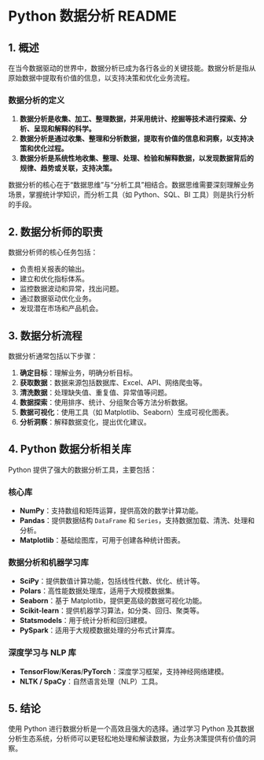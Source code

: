 # Python 数据分析 README

## 1. 概述
在当今数据驱动的世界中，数据分析已成为各行各业的关键技能。数据分析是指从原始数据中提取有价值的信息，以支持决策和优化业务流程。

### 数据分析的定义
1. **数据分析是收集、加工、整理数据，并采用统计、挖掘等技术进行探索、分析、呈现和解释的科学。**
2. **数据分析是通过收集、整理和分析数据，提取有价值的信息和洞察，以支持决策和优化过程。**
3. **数据分析是系统性地收集、整理、处理、检验和解释数据，以发现数据背后的规律、趋势或关联，支持决策。**

数据分析的核心在于“数据思维”与“分析工具”相结合。数据思维需要深刻理解业务场景，掌握统计学知识，而分析工具（如 Python、SQL、BI 工具）则是执行分析的手段。

## 2. 数据分析师的职责
数据分析师的核心任务包括：
- 负责相关报表的输出。
- 建立和优化指标体系。
- 监控数据波动和异常，找出问题。
- 通过数据驱动优化业务。
- 发现潜在市场和产品机会。

## 3. 数据分析流程
数据分析通常包括以下步骤：
1. **确定目标**：理解业务，明确分析目标。
2. **获取数据**：数据来源包括数据库、Excel、API、网络爬虫等。
3. **清洗数据**：处理缺失值、重复值、异常值等问题。
4. **数据探索**：使用排序、统计、分组聚合等方法分析数据。
5. **数据可视化**：使用工具（如 Matplotlib、Seaborn）生成可视化图表。
6. **分析洞察**：解释数据变化，提出优化建议。

## 4. Python 数据分析相关库
Python 提供了强大的数据分析工具，主要包括：

### **核心库**
- **NumPy**：支持数组和矩阵运算，提供高效的数学计算功能。
- **Pandas**：提供数据结构 `DataFrame` 和 `Series`，支持数据加载、清洗、处理和分析。
- **Matplotlib**：基础绘图库，可用于创建各种统计图表。

### **数据分析和机器学习库**
- **SciPy**：提供数值计算功能，包括线性代数、优化、统计等。
- **Polars**：高性能数据处理库，适用于大规模数据集。
- **Seaborn**：基于 Matplotlib，提供更高级的数据可视化功能。
- **Scikit-learn**：提供机器学习算法，如分类、回归、聚类等。
- **Statsmodels**：用于统计分析和回归建模。
- **PySpark**：适用于大规模数据处理的分布式计算库。

### **深度学习与 NLP 库**
- **TensorFlow**/**Keras**/**PyTorch**：深度学习框架，支持神经网络建模。
- **NLTK / SpaCy**：自然语言处理（NLP）工具。

## 5. 结论
使用 Python 进行数据分析是一个高效且强大的选择。通过学习 Python 及其数据分析生态系统，分析师可以更轻松地处理和解读数据，为业务决策提供有价值的洞察。

